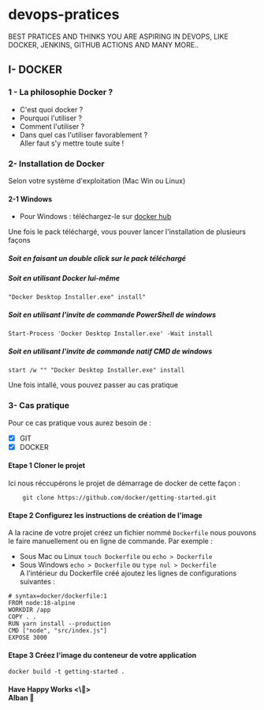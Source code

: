 # devops-pratices
BEST PRATICES AND THINKS YOU ARE ASPIRING IN DEVOPS, LIKE DOCKER, JENKINS, GITHUB ACTIONS AND MANY MORE..

## I- DOCKER 
### 1 - La philosophie Docker ?
-  C'est quoi docker ?
-  Pourquoi l'utiliser ?
-  Comment l'utiliser ?
-  Dans quel cas l'utiliser favorablement ? <br>
Aller faut s'y mettre toute suite !

### 2- Installation de Docker
Selon votre système d'exploitation (Mac Win ou Linux)
#### 2-1 Windows
- Pour Windows : téléchargez-le sur
[docker hub](https://docs.docker.com/desktop/install/windows-install/)

Une fois le pack téléchargé, vous pouver lancer l'installation de plusieurs façons <br>
##### Soit en faisant un double click sur le pack téléchargé
##### Soit en utilisant Docker lui-même
``` 
"Docker Desktop Installer.exe" install"
```
##### Soit en utilisant l'invite de commande PowerShell de windows
```
Start-Process 'Docker Desktop Installer.exe' -Wait install
```
##### Soit en utilisant l'invite de commande natif CMD de windows
```
start /w "" "Docker Desktop Installer.exe" install
```
Une fois intallé, vous pouvez passer au cas pratique <br>

### 3- Cas pratique
Pour ce cas pratique vous aurez besoin de : 
- [x] GIT
- [x] DOCKER

#### Etape 1 Cloner le projet
Ici nous réccupérons le projet de démarrage de docker de cette façon : 
```
    git clone https://github.com/docker/getting-started.git
```
#### Etape 2 Configurez les instructions de création de l'image 
A la racine de votre projet créez un fichier nommé ``` Dockerfile ```
nous pouvons le faire manuellement ou en ligne de commande. Par exemple :
- Sous Mac ou Linux
  ``` touch Dockerfile ``` ou ``` echo > Dockerfile ```
- Sous Windows ``` echo > Dockerfile ``` ou ``` type nul > Dockerfile ```
 <br> A l'intérieur du Dockerfile créé ajoutez les lignes de configurations suivantes :


```
# syntax=docker/dockerfile:1
FROM node:18-alpine
WORKDIR /app
COPY . .
RUN yarn install --production
CMD ["node", "src/index.js"]
EXPOSE 3000
```
#### Etape 3 Créez l'image du conteneur de votre application
```
docker build -t getting-started .
```
#### Have Happy Works <\🎉>    <br> Alban 🚀
